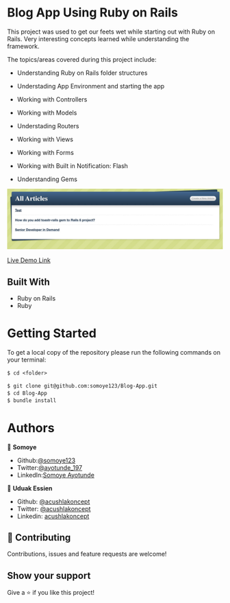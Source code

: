 # Blog App Using Ruby on Rails

This project was used to get our feets wet while starting out with Ruby on Rails. Very interesting concepts learned while understanding the framework.

The topics/areas covered during this project include:

* Understanding Ruby on Rails folder structures

* Understading App Environment and starting the app

* Working with Controllers

* Working with Models

* Understading Routers

* Working with Views

* Working with Forms

* Working with Built in Notification: Flash

* Understanding Gems

![Screenshot](./screenshot.jpg)

[Live Demo Link](http://blogon-rails.herokuapp.com/)


## Built With

- Ruby on Rails
- Ruby

# Getting Started

To get a local copy of the repository please run the following commands on your terminal:

```
$ cd <folder>
```

~~~bash
$ git clone git@github.com:somoye123/Blog-App.git
$ cd Blog-App
$ bundle install 
~~~


# Authors

👤 **Somoye**

- Github:[@somoye123](https://github.com/somoye123)
- Twitter:[@ayotunde_197](https://twitter.com/ayotunde_197)
- LinkedIn:[Somoye Ayotunde](https://www.linkedin.com/in/somoye-ayotunde-03a471161)


👤 **Uduak Essien**

- Github: [@acushlakoncept](https://github.com/acushlakoncept/)
- Twitter: [@acushlakoncept](https://twitter.com/acushlakoncept)
- Linkedin: [acushlakoncept](https://www.linkedin.com/in/acushlakoncept/)


## 🤝 Contributing

Contributions, issues and feature requests are welcome!

## Show your support

Give a ⭐️ if you like this project!
